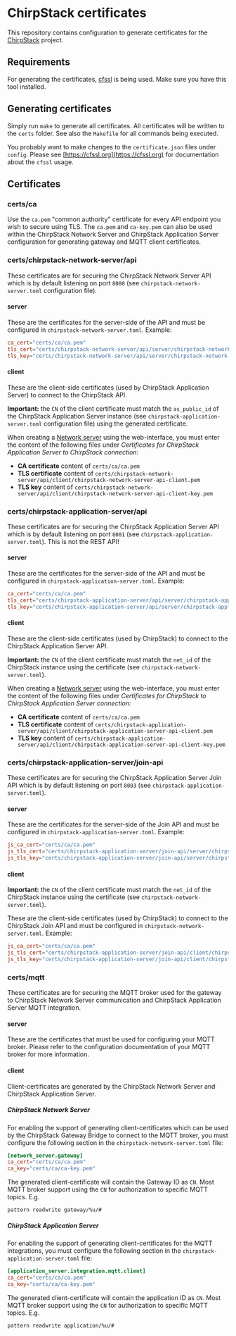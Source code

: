 # ChirpStack certificates

This repository contains configuration to generate certificates for the
[ChirpStack](https://www.chirpstack.io/) project.

## Requirements

For generating the certificates, [cfssl](https://github.com/cloudflare/cfssl)
is being used. Make sure you have this tool installed.

## Generating certificates

Simply run `make` to generate all certificates. All certificates will be
written to the `certs` folder. See also the `Makefile` for all commands
being executed.

You probably want to make changes to the `certificate.json` files under
`config`. Please see [https://cfssl.org](https://cfssl.org) for documentation
about the `cfssl` usage.

## Certificates

### certs/ca

Use the `ca.pem` "common authority" certificate for every API endpoint you wish
to secure using TLS. The `ca.pem` and `ca-key.pem` can also be used within the
ChirpStack Network Server and ChirpStack Application Server configuration for
generating gateway and MQTT client certificates.

### certs/chirpstack-network-server/api

These certificates are for securing the ChirpStack Network Server API which is by default
listening on port `8000` (see `chirpstack-network-server.toml` configuration file).

#### server

These are the certificates for the server-side of the API and must be
configured in `chirpstack-network-server.toml`. Example:

```toml
ca_cert="certs/ca/ca.pem"
tls_cert="certs/chirpstack-network-server/api/server/chirpstack-network-server-api-server.pem"
tls_key="certs/chirpstack-network-server/api/server/chirpstack-network-server-api-server-key.pem"
```

#### client

These are the client-side certificates (used by ChirpStack Application Server) to connect to
the ChirpStack API.

**Important:** the `CN` of the client certificate must match the `as_public_id`
of the ChirpStack Application Server instance (see `chirpstack-application-server.toml` configuration file)
using the generated certificate.

When creating a [Network server](https://www.chirpstack.io/application-server/use/network-servers/)
using the web-interface, you must enter the content of the following
files under *Certificates for ChirpStack Application Server to ChirpStack connection*:

* **CA certificate** content of `certs/ca/ca.pem`
* **TLS certificate** content of `certs/chirpstack-network-server/api/client/chirpstack-network-server-api-client.pem`
* **TLS key** content of `certs/chirpstack-network-server/api/client/chirpstack-network-server-api-client-key.pem`

### certs/chirpstack-application-server/api

These certificates are for securing the ChirpStack Application Server API which is by default
listening on port `8001` (see `chirpstack-application-server.toml`). This is not the REST API!

#### server

These are the certificates for the server-side of the API and must be configured
in `chirpstack-application-server.toml`. Example:

```toml
ca_cert="certs/ca/ca.pem"
tls_cert="certs/chirpstack-application-server/api/server/chirpstack-application-server-api-server.pem"
tls_key="certs/chirpstack-application-server/api/server/chirpstack-application-server-api-server-key.pem"
```

#### client

These are the client-side certificates (used by ChirpStack) to connect to the
ChirpStack Application Server API.

**Important:** the `CN` of the client certificate must match the `net_id`
of the ChirpStack instance using the certificate (see `chirpstack-network-server.toml`).

When creating a [Network server](https://www.chirpstack.io/application-server/use/network-servers/)
using the web-interface, you must enter the content of the following
files under *Certificates for ChirpStack to ChirpStack Application Server connection*:

* **CA certificate** content of `certs/ca/ca.pem`
* **TLS certificate** content of `certs/chirpstack-application-server/api/client/chirpstack-application-server-api-client.pem`
* **TLS key** content of `certs/chirpstack-application-server/api/client/chirpstack-application-server-api-client-key.pem`

### certs/chirpstack-application-server/join-api

These certificates are for securing the ChirpStack Application Server Join API which is by
default listening on port `8003` (see `chirpstack-application-server.toml`).

#### server

These are the certificates for the server-side of the Join API and must be
configured in `chirpstack-application-server.toml`. Example:

```toml
js_ca_cert="certs/ca/ca.pem"
js_tls_cert="certs/chirpstack-application-server/join-api/server/chirpstack-application-server-join-api-server.pem"
js_tls_key="certs/chirpstack-application-server/join-api/server/chirpstack-application-server-join-api-server-key.pem"
```

#### client

**Important:** the `CN` of the client certificate must match the `net_id`
of the ChirpStack instance using the certificate (see `chirpstack-network-server.toml`).

These are the client-side certificates (used by ChirpStack) to connect to the ChirpStack
Join API and must be configured in `chirpstack-network-server.toml`. Example:

```toml
js_ca_cert="certs/ca/ca.pem"
js_tls_cert="certs/chirpstack-application-server/join-api/client/chirpstack-application-server-join-api-client.pem"
js_tls_key="certs/chirpstack-application-server/join-api/client/chirpstack-application-server-join-api-client-key.pem"
```

### certs/mqtt

These certificates are for securing the MQTT broker used for the gateway to
ChirpStack Network Server communication and ChirpStack Application Server
MQTT integration.

#### server

These are the certificates that must be used for configuring your MQTT broker.
Please refer to the configuration documentation of your MQTT broker for more
information.

#### client

Client-certificates are generated by the ChirpStack Network Server and
ChirpStack Application Server.

##### ChirpStack Network Server

For enabling the support of generating client-certificates which can be used
by the ChirpStack Gateway Bridge to connect to the MQTT broker, you must
configure the following section in the `chirpstack-network-server.toml`
file:

```toml
[network_server.gateway]
ca_cert="certs/ca/ca.pem"
ca_key="certs/ca/ca-key.pem"
```

The generated client-certificate will contain the Gateway ID as `CN`. Most MQTT
broker support using the `CN` for authorization to specific MQTT topics. E.g.

```
pattern readwrite gateway/%u/#
```

##### ChirpStack Application Server

For enabling the support of generating client-certificates for the MQTT
integrations, you must configure the following section in the
`chirpstack-application-server.toml` file:

```toml
[application_server.integration.mqtt.client]
ca_cert="certs/ca/ca.pem"
ca_key="certs/ca/ca-key.pem"
```

The generated client-certificate will contain the application ID as `CN`. Most MQTT
broker support using the `CN` for authorization to specific MQTT topics. E.g.

```
pattern readwrite application/%u/#
```
